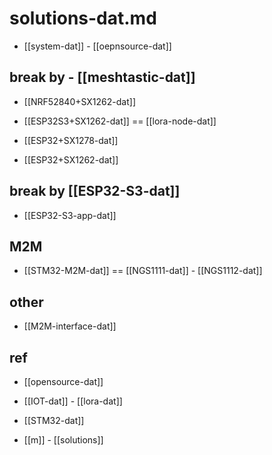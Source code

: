 
# solutions-dat.md

- [[system-dat]] - [[oepnsource-dat]]


## break by - [[meshtastic-dat]]

- [[NRF52840+SX1262-dat]]


- [[ESP32S3+SX1262-dat]] == [[lora-node-dat]]

- [[ESP32+SX1278-dat]]

- [[ESP32+SX1262-dat]]

## break by [[ESP32-S3-dat]]

- [[ESP32-S3-app-dat]]

## M2M 

- [[STM32-M2M-dat]] == [[NGS1111-dat]] - [[NGS1112-dat]]



## other 

- [[M2M-interface-dat]]



## ref 

- [[opensource-dat]]

- [[IOT-dat]] - [[lora-dat]]

- [[STM32-dat]]

- [[m]] - [[solutions]]
